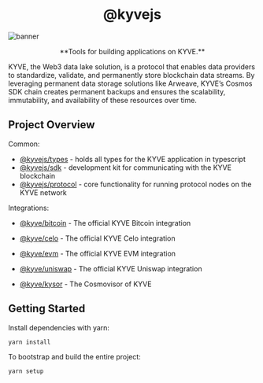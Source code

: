 <div align="center">
  <h1>@kyvejs</h1>
</div>

![banner](https://arweave.net/RkC-azeak1eOQGOLSaPNzHo-ORc-cWgnmdJnSScedFE)

<p align="center">
**Tools for building applications on KYVE.**
</p>

KYVE, the Web3 data lake solution, is a protocol that enables data providers to standardize, validate, and permanently store blockchain data streams. By leveraging permanent data storage solutions like Arweave, KYVE’s Cosmos SDK chain creates permanent backups and ensures the scalability, immutability, and availability of these resources over time.

## Project Overview

Common:

- [@kyvejs/types](common/types/README.md) - holds all types for the KYVE application in typescript
- [@kyvejs/sdk](common/sdk/README.md) - development kit for communicating with the KYVE blockchain
- [@kyvejs/protocol](common/protocol/README.md) - core functionality for running protocol nodes on the KYVE network

Integrations:

- [@kyve/bitcoin](integrations/bitcoin/README.md) - The official KYVE Bitcoin integration
- [@kyve/celo](integrations/celo/README.md) - The official KYVE Celo integration
- [@kyve/evm](integrations/evm/README.md) - The official KYVE EVM integration
- [@kyve/uniswap](integrations/uniswap/README.md) - The official KYVE Uniswap integration

- [@kyve/kysor](integrations/kysor/README.md) - The Cosmovisor of KYVE

## Getting Started

Install dependencies with yarn:

```bash
yarn install
```

To bootstrap and build the entire project:

```
yarn setup
```
